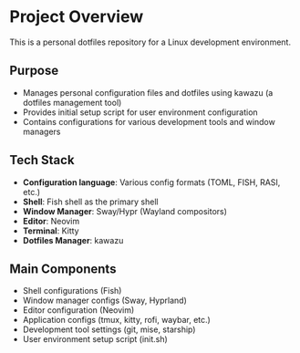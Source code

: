 # Project Overview

This is a personal dotfiles repository for a Linux development environment.

## Purpose
- Manages personal configuration files and dotfiles using kawazu (a dotfiles management tool)
- Provides initial setup script for user environment configuration
- Contains configurations for various development tools and window managers

## Tech Stack
- **Configuration language**: Various config formats (TOML, FISH, RASI, etc.)
- **Shell**: Fish shell as the primary shell
- **Window Manager**: Sway/Hypr (Wayland compositors)
- **Editor**: Neovim
- **Terminal**: Kitty
- **Dotfiles Manager**: kawazu

## Main Components
- Shell configurations (Fish)
- Window manager configs (Sway, Hyprland)
- Editor configuration (Neovim)
- Application configs (tmux, kitty, rofi, waybar, etc.)
- Development tool settings (git, mise, starship)
- User environment setup script (init.sh)